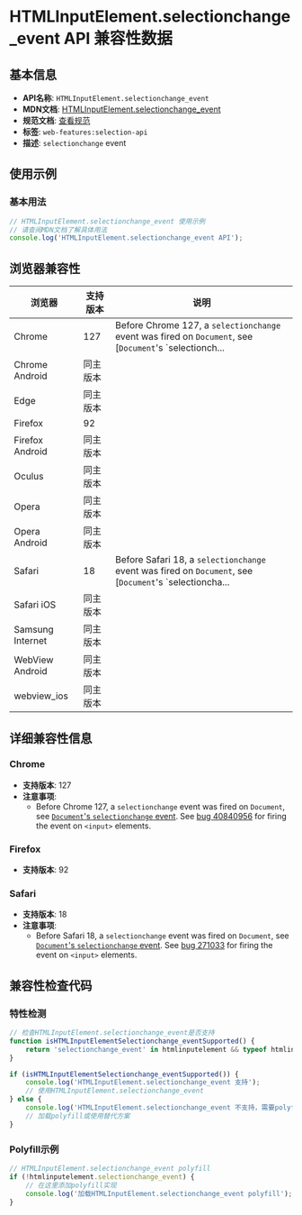 # HTMLInputElement.selectionchange_event API 兼容性数据

## 基本信息

- **API名称**: `HTMLInputElement.selectionchange_event`
- **MDN文档**: [HTMLInputElement.selectionchange_event](https://developer.mozilla.org/docs/Web/API/HTMLInputElement/selectionchange_event)
- **规范文档**: [查看规范](https://w3c.github.io/selection-api/#selectionchange-event,https://w3c.github.io/selection-api/#dom-globaleventhandlers-onselectionchange)
- **标签**: `web-features:selection-api`
- **描述**: `selectionchange` event

## 使用示例

### 基本用法

```javascript
// HTMLInputElement.selectionchange_event 使用示例
// 请查阅MDN文档了解具体用法
console.log('HTMLInputElement.selectionchange_event API');
```

## 浏览器兼容性

| 浏览器 | 支持版本 | 说明 |
|--------|----------|------|
| Chrome | 127 | Before Chrome 127, a `selectionchange` event was fired on `Document`, see [`Document`'s `selectionch... |
| Chrome Android | 同主版本 |  |
| Edge | 同主版本 |  |
| Firefox | 92 |  |
| Firefox Android | 同主版本 |  |
| Oculus | 同主版本 |  |
| Opera | 同主版本 |  |
| Opera Android | 同主版本 |  |
| Safari | 18 | Before Safari 18, a `selectionchange` event was fired on `Document`, see [`Document`'s `selectioncha... |
| Safari iOS | 同主版本 |  |
| Samsung Internet | 同主版本 |  |
| WebView Android | 同主版本 |  |
| webview_ios | 同主版本 |  |

## 详细兼容性信息

### Chrome

- **支持版本**: 127
- **注意事项**:
  - Before Chrome 127, a `selectionchange` event was fired on `Document`, see [`Document`'s `selectionchange` event](https://developer.mozilla.org/docs/Web/API/Document/selectionchange_event). See [bug 40840956](https://crbug.com/40840956) for firing the event on `<input>` elements.

### Firefox

- **支持版本**: 92

### Safari

- **支持版本**: 18
- **注意事项**:
  - Before Safari 18, a `selectionchange` event was fired on `Document`, see [`Document`'s `selectionchange` event](https://developer.mozilla.org/docs/Web/API/Document/selectionchange_event). See [bug 271033](https://webkit.org/b/271033) for firing the event on `<input>` elements.

## 兼容性检查代码

### 特性检测

```javascript
// 检查HTMLInputElement.selectionchange_event是否支持
function isHTMLInputElementSelectionchange_eventSupported() {
    return 'selectionchange_event' in htmlinputelement && typeof htmlinputelement.selectionchange_event === 'function';
}

if (isHTMLInputElementSelectionchange_eventSupported()) {
    console.log('HTMLInputElement.selectionchange_event 支持');
    // 使用HTMLInputElement.selectionchange_event
} else {
    console.log('HTMLInputElement.selectionchange_event 不支持，需要polyfill');
    // 加载polyfill或使用替代方案
}
```

### Polyfill示例

```javascript
// HTMLInputElement.selectionchange_event polyfill
if (!htmlinputelement.selectionchange_event) {
    // 在这里添加polyfill实现
    console.log('加载HTMLInputElement.selectionchange_event polyfill');
}
```

